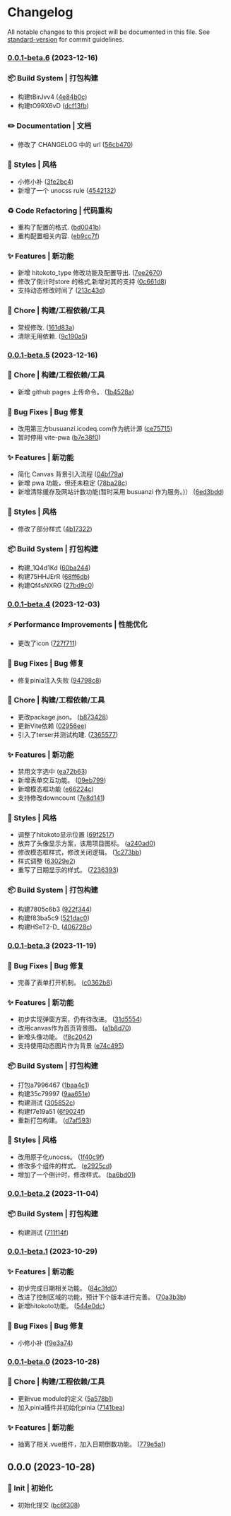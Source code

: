 # Changelog

All notable changes to this project will be documented in this file. See [standard-version](https://github.com/conventional-changelog/standard-version) for commit guidelines.

### [0.0.1-beta.6](https://gitee.com/everiary/everate/compare/v0.0.1-beta.5...v0.0.1-beta.6) (2023-12-16)


### 📦‍ Build System | 打包构建

* 构建tBirJvv4 ([4e84b0c](https://gitee.com/everiary/everate/commit/4e84b0cc3c24943b78a84ffeb62f38b2c8827ec9))
* 构建tO9RX6vD ([dcf13fb](https://gitee.com/everiary/everate/commit/dcf13fbf2af4dd370a85d1c0e383207feac006e8))


### ✏️ Documentation | 文档

* 修改了 CHANGELOG 中的 url ([56cb470](https://gitee.com/everiary/everate/commit/56cb4706489ff5c3e4bd5a8222d6c128629c7733))


### 💄 Styles | 风格

* 小修小补 ([3fe2bc4](https://gitee.com/everiary/everate/commit/3fe2bc41559f502f0037260cb515fa4b0a7662bd))
* 新增了一个 unocss rule ([4542132](https://gitee.com/everiary/everate/commit/45421325bda3126556221bc624fc4e05f26d2f21))


### ♻️ Code Refactoring | 代码重构

* 重构了配置的格式. ([bd0041b](https://gitee.com/everiary/everate/commit/bd0041bec4f5a6d9d66568d1fab4e2f3f3f913d5))
* 重构配置相关内容. ([eb9cc7f](https://gitee.com/everiary/everate/commit/eb9cc7f3a5357cbeaba26abf25dfad1c765b5f5f))


### ✨ Features | 新功能

* 新增 hitokoto_type 修改功能及配置导出. ([7ee2670](https://gitee.com/everiary/everate/commit/7ee26703d246460ba88525bc37c7124e326d003e))
* 修改了倒计时store 的格式,新增对其的支持 ([0c661d8](https://gitee.com/everiary/everate/commit/0c661d86b9fa3c92b974998e59a1cdee68e66607))
* 支持动态修改时间了 ([213c43d](https://gitee.com/everiary/everate/commit/213c43da53b2085d4837bfd34ad661bf3a0328d4))


### 🚀 Chore | 构建/工程依赖/工具

* 常规修改. ([161d83a](https://gitee.com/everiary/everate/commit/161d83a1ff542e98297e7e5862f968492bbcf02e))
* 清除无用依赖. ([9c190a5](https://gitee.com/everiary/everate/commit/9c190a5d0f65a5329dd000deed61d7f825fb6471))

### [0.0.1-beta.5](https://github.com/everiary/everate/compare/v0.0.1-beta.4...v0.0.1-beta.5) (2023-12-16)


### 🚀 Chore | 构建/工程依赖/工具

* 新增 github pages 上传命令。 ([1b4528a](https://github.com/everiary/everate/commit/1b4528af84b6d6778bd4a4b56fd25e2eb8cc3988))


### 🐛 Bug Fixes | Bug 修复

* 改用第三方busuanzi.icodeq.com作为统计源 ([ce75715](https://github.com/everiary/everate/commit/ce75715719acb9358b2936b34f37c45cd149734e))
* 暂时停用 vite-pwa ([b7e38f0](https://github.com/everiary/everate/commit/b7e38f0c0c6aacf0d421daa863f17d899fa9c99f))


### ✨ Features | 新功能

* 简化 Canvas 背景引入流程 ([04bf79a](https://github.com/everiary/everate/commit/04bf79a1bcc77e4eac5fdf6c6d99ae040b599e22))
* 新增 pwa 功能，但还未稳定 ([78ba28c](https://github.com/everiary/everate/commit/78ba28c1cecc7df85b4f5c19f7205334cb9bb60a))
* 新增清除缓存及网站计数功能(暂时采用 busuanzi 作为服务。)） ([6ed3bdd](https://github.com/everiary/everate/commit/6ed3bdda9918d92973e076b89f5855af85737e0c))


### 💄 Styles | 风格

* 修改了部分样式 ([4b17322](https://github.com/everiary/everate/commit/4b17322d083cb4912480afc43313a058be283ed4))


### 📦‍ Build System | 打包构建

* 构建_1Q4d1Kd ([60ba244](https://github.com/everiary/everate/commit/60ba244eb7ecefe3b5379d166c5f53debca0763a))
* 构建75HHJErR ([68ff6db](https://github.com/everiary/everate/commit/68ff6dbf85b9896478d8327dfc6e8ccb64309e07))
* 构建Qf4sNXRG ([27bd9c0](https://github.com/everiary/everate/commit/27bd9c059574378f5824afa5225d52ca6f36926c))

### [0.0.1-beta.4](https://github.com/everiary/everate/compare/v0.0.1-beta.3...v0.0.1-beta.4) (2023-12-03)


### ⚡ Performance Improvements | 性能优化

* 更改了icon ([727f711](https://github.com/everiary/everate/commit/727f711b302a6bb33d555d5e94b4cf0723337b66))


### 🐛 Bug Fixes | Bug 修复

* 修复pinia注入失败 ([94798c8](https://github.com/everiary/everate/commit/94798c83352ac9a47c05c578711ef2bb9ddb2cd4))


### 🚀 Chore | 构建/工程依赖/工具

* 更改package.json。 ([b873428](https://github.com/everiary/everate/commit/b873428f37da9a1b810079797833c6d553b00014))
* 更新Vite依赖 ([02956ee](https://github.com/everiary/everate/commit/02956ee28ced82a48e5aeceaea3d3446b8a84aa8))
* 引入了terser并测试构建. ([7365577](https://github.com/everiary/everate/commit/7365577547dd5ca80e21401746a699708800dcd1))


### ✨ Features | 新功能

* 禁用文字选中 ([ea72b63](https://github.com/everiary/everate/commit/ea72b6355026ec04f93fa0cc512f35b02cd12d97))
* 新增表单交互功能。 ([09eb799](https://github.com/everiary/everate/commit/09eb7990092775510f0ad16446c77f0e5b3f8fd1))
* 新增模态框功能 ([e66224c](https://github.com/everiary/everate/commit/e66224cadfc8fe7dda22e27210b952a628b0922f))
* 支持修改downcount ([7e8d141](https://github.com/everiary/everate/commit/7e8d14132e926c0abaef5b56e798b3246b245ac1))


### 💄 Styles | 风格

* 调整了hitokoto显示位置 ([69f2517](https://github.com/everiary/everate/commit/69f2517dcc36e506c46024baf4882809378a0735))
* 放弃了头像显示方案，该用项目图标。 ([a240ad0](https://github.com/everiary/everate/commit/a240ad0af9e14605c4b92315fcba53927398b647))
* 修改模态框样式，修改关闭逻辑。 ([1c273bb](https://github.com/everiary/everate/commit/1c273bba415935b30f6c8d442e08c32639ae26bd))
* 样式调整 ([63029e2](https://github.com/everiary/everate/commit/63029e25cf2a2339238eb9e4b3152357b29b7a1f))
* 重写了日期显示的样式。 ([7236393](https://github.com/everiary/everate/commit/723639312a53a7271251ea98f506407456de052b))


### 📦‍ Build System | 打包构建

* 构建7805c6b3 ([922f344](https://github.com/everiary/everate/commit/922f344ac611f74b715535a022b9f7fe20eb6e46))
* 构建f83ba5c9 ([521dac0](https://github.com/everiary/everate/commit/521dac044017bbeadcb1a696439e4fb88c42bde2))
* 构建HSeT2-D_ ([406728c](https://github.com/everiary/everate/commit/406728c72341e564ce318dde1e444fcbd0eb0e2a))

### [0.0.1-beta.3](https://github.com/everiary/everate/compare/v0.0.1-beta.2...v0.0.1-beta.3) (2023-11-19)


### 🐛 Bug Fixes | Bug 修复

* 完善了表单打开机制。 ([c0362b8](https://github.com/everiary/everate/commit/c0362b876d41584c56cb7d5c3735ec2e8628ae5a))


### ✨ Features | 新功能

* 初步实现弹窗方案，仍有待改进。 ([31d5554](https://github.com/everiary/everate/commit/31d5554193c1ba03a74a77cdc86959f55e21b82f))
* 改用canvas作为首页背景图。 ([a1b8d70](https://github.com/everiary/everate/commit/a1b8d702d23b6d0558600cce330d634275216839))
* 新增头像功能。 ([f8c2042](https://github.com/everiary/everate/commit/f8c20423bf6361aeed3f78686c835605fca03f67))
* 支持使用动态图片作为背景 ([e74c495](https://github.com/everiary/everate/commit/e74c49579402f4e0dc5ca5645f86081ea7974dbf))


### 📦‍ Build System | 打包构建

* 打包a7996467 ([1baa4c1](https://github.com/everiary/everate/commit/1baa4c1698da0558eceb8e1d438a5b8817359532))
* 构建35c79997 ([9aa651e](https://github.com/everiary/everate/commit/9aa651e6742d0815dc7a606863ecedd875d51d7e))
* 构建测试 ([305852c](https://github.com/everiary/everate/commit/305852cbfa3c5d9bed942defd64206a04a052f2f))
* 构建f7e19a51 ([6f9024f](https://github.com/everiary/everate/commit/6f9024f16b553c8b4c5f059b174cb6944cbe3fdc))
* 重新打包构建。 ([d7af593](https://github.com/everiary/everate/commit/d7af5933b82663a956abba11359380a843bcafaf))


### 💄 Styles | 风格

* 改用原子化unocss。 ([1f40c9f](https://github.com/everiary/everate/commit/1f40c9f50c3fc355012f468e25ec2554dd522518))
* 修改多个组件的样式。 ([e2925cd](https://github.com/everiary/everate/commit/e2925cd21db43391c17dc598c43789fcddbf265a))
* 增加了一个倒计时，修改样式。 ([ba6bd01](https://github.com/everiary/everate/commit/ba6bd01c4152ab2929a8b700279737de038ceda2))

### [0.0.1-beta.2](https://github.com/everiary/everate/compare/v0.0.1-beta.1...v0.0.1-beta.2) (2023-11-04)


### 📦‍ Build System | 打包构建

* 构建测试 ([711f14f](https://github.com/everiary/everate/commit/711f14faa00392e6c42cac94a0cc13b87c55b94d))

### [0.0.1-beta.1](https://github.com/everiary/everate/compare/v0.0.1-beta.0...v0.0.1-beta.1) (2023-10-29)


### ✨ Features | 新功能

* 初步完成日期相关功能。 ([84c3fd0](https://github.com/everiary/everate/commit/84c3fd0d5b5c4b16f538922499ee7fdc5d5d1109))
* 改进了控制区域的功能，预计下个版本进行完善。 ([70a3b3b](https://github.com/everiary/everate/commit/70a3b3ba7b06245cba6712975c8d831601ffc196))
* 新增hitokoto功能。 ([544e0dc](https://github.com/everiary/everate/commit/544e0dcf8594bcc99d2d2ae756c7c9695316c176))


### 🐛 Bug Fixes | Bug 修复

* 小修小补 ([f9e3a74](https://github.com/everiary/everate/commit/f9e3a745565163f8f8b926f7042d56c866ea8477))

### [0.0.1-beta.0](https://github.com/everiary/everate/compare/v0.0.0...v0.0.1-beta.0) (2023-10-28)


### 🚀 Chore | 构建/工程依赖/工具

* 更新vue module的定义 ([5a578b1](https://github.com/everiary/everate/commit/5a578b100161fcdf34147adb2dc79f1a73ded1b4))
* 加入pinia插件并初始化pinia ([7141bea](https://github.com/everiary/everate/commit/7141bea8517e25f656b56c16661374bf2f131261))


### ✨ Features | 新功能

* 抽离了相关.vue组件，加入日期倒数功能。 ([779e5a1](https://github.com/everiary/everate/commit/779e5a1961a9db5e87e5991e0268c1d9bffb697f))

## 0.0.0 (2023-10-28)


### 🎉 Init | 初始化

* 初始化提交 ([bc6f308](https://github.com/everiary/everate/commit/bc6f308d8aee1abb5c3a29f38e1effe8e0a2b533))
